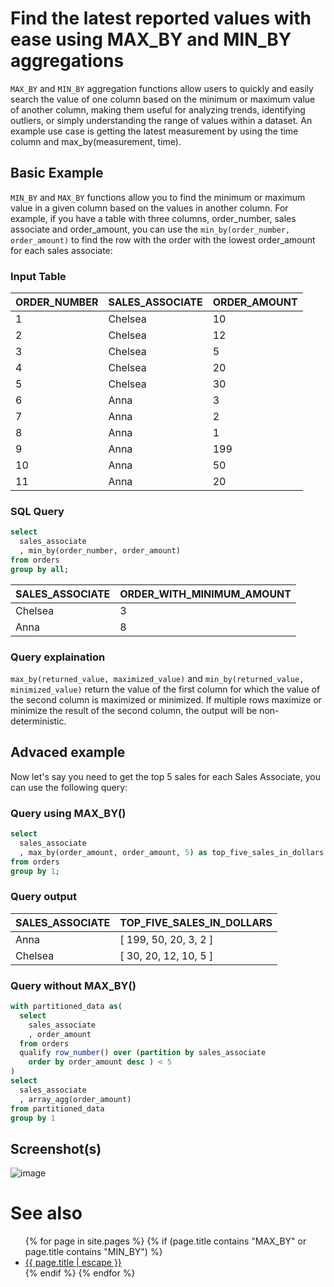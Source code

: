 # Find the latest reported values with ease using MAX_BY and MIN_BY aggregations

`MAX_BY` and `MIN_BY` aggregation functions allow users to quickly and easily search the value of one column based on the minimum or maximum value of another column, making them useful for analyzing trends, identifying outliers, or simply understanding the range of values within a dataset. An example use case is getting the latest measurement by using the time column and max_by(measurement, time).

## Basic Example

`MIN_BY` and `MAX_BY` functions allow you to find the minimum or maximum value in a given column based on the values in another column. For example, if you have a table with three columns, order_number, sales associate and order_amount, you can use the `min_by(order_number, order_amount)` to find the row with the order with the lowest order_amount for each sales associate:

###  Input Table

| ORDER_NUMBER | SALES_ASSOCIATE | ORDER_AMOUNT |
|--------------|-----------------|--------------|
| 1            | Chelsea         | 10           |
| 2            | Chelsea         | 12           |
| 3            | Chelsea         | 5            |
| 4            | Chelsea         | 20           |
| 5            | Chelsea         | 30           |
| 6            | Anna            | 3            |
| 7            | Anna            | 2            |
| 8            | Anna            | 1            |
| 9            | Anna            | 199          |
| 10           | Anna            | 50           |
| 11           | Anna            | 20           |


### SQL Query

```sql
select 
  sales_associate
  , min_by(order_number, order_amount)
from orders
group by all;
```

| SALES_ASSOCIATE | ORDER_WITH_MINIMUM_AMOUNT      |
|-----------------|--------------------------------|
|Chelsea|3|
|Anna|8|


### Query explaination

`max_by(returned_value, maximized_value)` and `min_by(returned_value, minimized_value)` return the value of the first column for which the value of the second column is maximized or minimized. If multiple rows maximize or minimize the result of the second column, the output will be non-deterministic.

## Advaced example

Now let's say you need to get the top 5 sales for each Sales Associate, you can use the following query:

### Query using MAX_BY()

```sql
select 
  sales_associate
  , max_by(order_amount, order_amount, 5) as top_five_sales_in_dollars
from orders
group by 1;
```

### Query output

| SALES_ASSOCIATE | TOP_FIVE_SALES_IN_DOLLARS       |
|-----------------|---------------------------------|
| Anna            | [   199,   50,   20,   3,   2 ] |
| Chelsea         | [   30,   20,   12,   10,   5 ] |


### Query without MAX_BY()

```sql
with partitioned_data as(
  select 
    sales_associate
    , order_amount
  from orders
  qualify row_number() over (partition by sales_associate 
    order by order_amount desc ) < 5
)
select 
  sales_associate
  , array_agg(order_amount) 
from partitioned_data
group by 1
```

## Screenshot(s)
![image](https://user-images.githubusercontent.com/121721444/218340894-7be2cbdd-6e13-4f54-ba3b-0eb653c15d65.png)


# See also
<ul id="recent-articles">
{% for page in site.pages %}
    {% if (page.title contains "MAX_BY"  or page.title contains "MIN_BY") %}
    <li>
    <a href="{{ page.url | relative_url }}">{{ page.title | escape }}</a>
    </li>
    {% endif %}
{% endfor %}
</ul>
